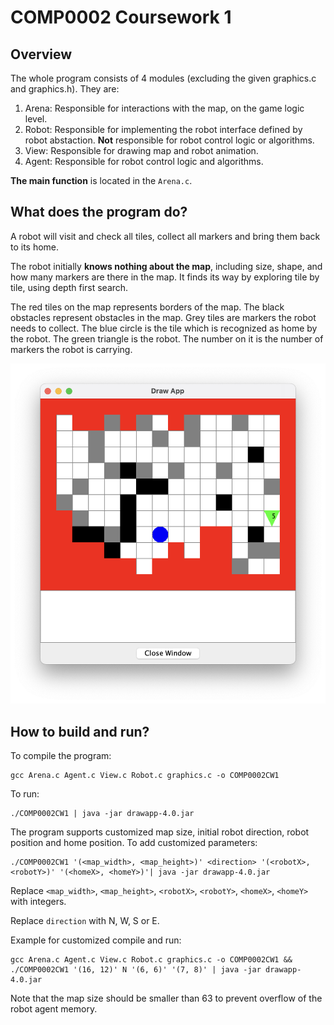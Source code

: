 # COMP0002 Coursework 1
## Overview
The whole program consists of 4 modules (excluding the given graphics.c and graphics.h). They are:
1. Arena: Responsible for interactions with the map, on the game logic level.
2. Robot: Responsible for implementing the robot interface defined by robot abstaction. **Not** responsible for robot control logic or algorithms.
3. View: Responsible for drawing map and robot animation.
4. Agent: Responsible for robot control logic and algorithms.

 **The main function** is located in the `Arena.c`.

## What does the program do?
A robot will visit and check all tiles, collect all markers and bring them back to its home. 

The robot initially **knows nothing about the map**, including size, shape, and how many markers are there in the map. It finds its way by exploring tile by tile, using depth first search.

The red tiles on the map represents borders of the map. The black obstacles represent obstacles in the map. Grey tiles are markers the robot needs to collect. The blue circle is the tile which is recognized as home by the robot. The green triangle is the robot. The number on it is the number of markers the robot is carrying.

![Map Illustration](./map_illustration.png)

## How to build and run?
To compile the program:
```shell
gcc Arena.c Agent.c View.c Robot.c graphics.c -o COMP0002CW1
```

To run:
```shell
./COMP0002CW1 | java -jar drawapp-4.0.jar
```
The program supports customized map size, initial robot direction, robot position and home position. To add customized parameters:
```shell
./COMP0002CW1 '(<map_width>, <map_height>)' <direction> '(<robotX>, <robotY>)' '(<homeX>, <homeY>)'| java -jar drawapp-4.0.jar
```
Replace `<map_width>`, `<map_height>`, `<robotX>`, `<robotY>`, `<homeX>`, `<homeY>` with integers.

Replace `direction` with N, W, S or E.

Example for customized compile and run:
```shell
gcc Arena.c Agent.c View.c Robot.c graphics.c -o COMP0002CW1 && ./COMP0002CW1 '(16, 12)' N '(6, 6)' '(7, 8)' | java -jar drawapp-4.0.jar
```

 Note that the map size should be smaller than 63 to prevent overflow of the robot agent memory.